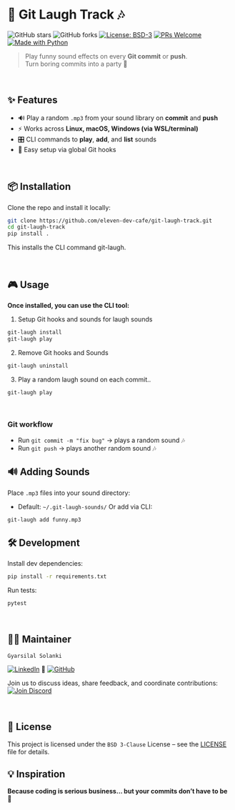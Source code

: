 # 📢 Git Laugh Track 🎶

![GitHub stars](https://img.shields.io/github/stars/eleven-dev-cafe/git-laugh-track?style=social)
![GitHub forks](https://img.shields.io/github/forks/eleven-dev-cafe/git-laugh-track?style=social)
[![License: BSD-3](https://img.shields.io/badge/License-BSD%203--Clause-blue.svg)](LICENSE)
[![PRs Welcome](https://img.shields.io/badge/PRs-welcome-brightgreen.svg)](https://github.com/eleven-dev-cafe/.github/blob/main/CONTRIBUTING.md)
[![Made with Python](https://img.shields.io/badge/Made%20with-Python-blue.svg)](https://www.python.org/)

> Play funny sound effects on every **Git commit** or **push**.  
> Turn boring commits into a party 🎉

</br>

## ✨ Features
- 🔊 Play a random `.mp3` from your sound library on **commit** and **push**  
- ⚡ Works across **Linux, macOS, Windows (via WSL/terminal)**  
- 🎛 CLI commands to **play**, **add**, and **list** sounds  
- 🔗 Easy setup via global Git hooks  

</br>

## 📦 Installation

Clone the repo and install it locally:

```bash
git clone https://github.com/eleven-dev-cafe/git-laugh-track.git
cd git-laugh-track
pip install .
```
This installs the CLI command git-laugh.

</br>

## 🎮 Usage

**Once installed, you can use the CLI tool:**

1. Setup Git hooks and sounds for laugh sounds
```bash
git-laugh install   
git-laugh play      
```

2. Remove Git hooks and Sounds
```bash
git-laugh uninstall
```

3. Play a random laugh sound on each commit..
```bash
git-laugh play 
```

</br>

### Git workflow

- Run `git commit -m "fix bug"` → plays a random sound 🎶
- Run `git push` → plays another random sound 🎶

## 🔊 Adding Sounds

Place `.mp3` files into your sound directory:
- Default: `~/.git-laugh-sounds/`
Or add via CLI:
```bash
git-laugh add funny.mp3
```

## 🛠 Development

Install dev dependencies:
```bash
pip install -r requirements.txt
```
Run tests:
```bash
pytest
```

</br>

## 👨‍💻 Maintainer  
`Gyarsilal Solanki`

[![LinkedIn](https://img.shields.io/badge/LinkedIn-%230A66C2.svg?logo=LinkedIn&logoColor=white)](https://www.linkedin.com/in/gyarsilal-solanki)  🤝  [![GitHub](https://img.shields.io/badge/GitHub-%23121011.svg?logo=github&logoColor=white)](https://github.com/gyarsilalsolanki011)

  
Join us to discuss ideas, share feedback, and coordinate contributions:  
[![Join Discord](https://img.shields.io/discord/1405808666179014697?color=4CBB17&label=Join%20Us%20on%20Discord&logo=discord&logoColor=blue)](https://discord.gg/Zrc9x3ts)

</br>

## 📜 License

This project is licensed under the `BSD 3-Clause` License – see the [LICENSE](LICENSE) file for details.


## 💡 Inspiration

**Because coding is serious business… but your commits don’t have to be 🤣**
